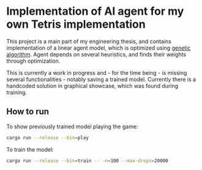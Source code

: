 # Implementation of AI agent for my own Tetris implementation

This project is a main part of my engineering thesis, and contains implementation of a linear agent model, which is optimized using [genetic algorithm](https://www.geeksforgeeks.org/genetic-algorithms/).
Agent depends on several heuristics, and finds their weights through optimization.

This is currently a work in progress and - for the time being - is missing several functionalities - notably saving a trained model. Currently there is a handcoded solution in graphical showcase, which was found during training.

## How to run
To show previously trained model playing the game:
```bash
cargo run --release --bin=play
```

To train the model:
```bash
cargo run --release --bin=train -- -n=100 --max-drops=20000
```

